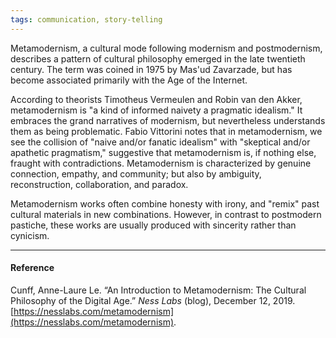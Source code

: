```yaml
---
tags: communication, story-telling
---
```


Metamodernism, a cultural mode following modernism and postmodernism, describes a pattern of cultural philosophy emerged in the late twentieth century. The term was coined in 1975 by Mas'ud Zavarzade, but has become associated primarily with the Age of the Internet.

According to theorists Timotheus Vermeulen and Robin van den Akker, metamodernism is "a kind of informed naivety a pragmatic idealism." It embraces the grand narratives of modernism, but nevertheless understands them as being problematic. Fabio Vittorini notes that in metamodernism, we see the collision of "naive and/or fanatic idealism" with "skeptical and/or apathetic pragmatism," suggestive that metamodernism is, if nothing else, fraught with contradictions. Metamodernism is characterized by genuine connection, empathy, and community; but also by ambiguity, reconstruction, collaboration, and paradox.

Metamodernism works often combine honesty with irony, and "remix" past cultural materials in new combinations. However, in contrast to postmodern pastiche, these works are usually produced with sincerity rather than cynicism.

---

#### Reference

Cunff, Anne-Laure Le. “An Introduction to Metamodernism: The Cultural Philosophy of the Digital Age.” _Ness Labs_ (blog), December 12, 2019. [https://nesslabs.com/metamodernism](https://nesslabs.com/metamodernism).

